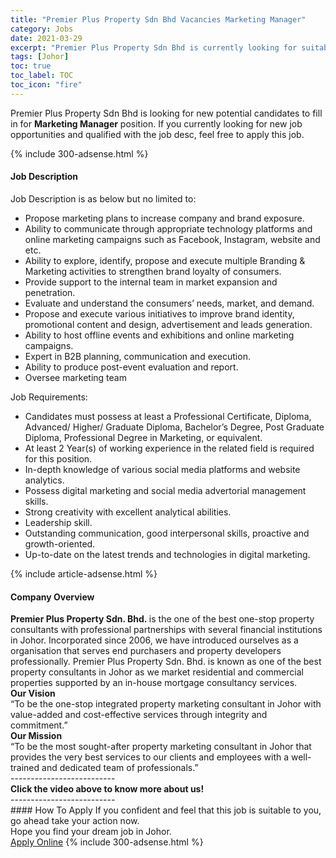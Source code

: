 ```yaml
---
title: "Premier Plus Property Sdn Bhd Vacancies Marketing Manager" 
category: Jobs 
date: 2021-03-29 
excerpt: "Premier Plus Property Sdn Bhd is currently looking for suitable person to fill in the Marketing Manager which based in Johor" 
tags: [Johor] 
toc: true 
toc_label: TOC 
toc_icon: "fire" 
--- 
```


<p>Premier Plus Property Sdn Bhd is looking for new potential candidates to fill in for <b>Marketing Manager</b> position. If you currently looking for new job opportunities and qualified with the job desc, feel free to apply this job.
</p>{% include 300-adsense.html %} 
<div><div><h4>Job Description</h4></div><div><div><span><div><div>Job Description is as below but no limited to:</div><ul><li>Propose marketing plans to increase company and brand exposure.</li><li>Ability to communicate through appropriate technology platforms and online marketing campaigns such as Facebook, Instagram, website and etc.</li><li>Ability to explore, identify, propose and execute multiple Branding &amp; Marketing activities to strengthen brand loyalty of consumers.</li><li>Provide support to the internal team in market expansion and penetration.</li><li>Evaluate and understand the consumers&#8217; needs, market, and demand.</li><li>Propose and execute various initiatives to improve brand identity, promotional content and design, advertisement and leads generation.</li><li>Ability to host offline events and exhibitions and online marketing campaigns.</li><li>Expert in B2B planning, communication and execution.</li><li>Ability to produce post-event evaluation and report.</li><li>Oversee marketing team</li></ul><div>Job Requirements:</div><ul><li>Candidates must possess at least a Professional Certificate, Diploma, Advanced/ Higher/ Graduate Diploma, Bachelor&#8217;s Degree, Post Graduate Diploma, Professional Degree in Marketing, or equivalent.</li><li>At least 2 Year(s) of working experience in the related field is required for this position.</li><li>In-depth knowledge of various social media platforms and website analytics.</li><li>Possess digital marketing and social media advertorial management skills.</li><li>Strong creativity with excellent analytical abilities.</li><li>Leadership skill.</li><li>Outstanding communication, good interpersonal skills, proactive and growth-oriented.</li><li>Up-to-date on the latest trends and technologies in digital marketing.</li></ul></div></span></div></div></div> 
{% include article-adsense.html %} 
<div><div><h4>Company Overview</h4></div><div><div><span><div><div>
<div>
<strong>Premier Plus Property Sdn. Bhd.&#160;</strong>is the one of the best one-stop property consultants with professional partnerships with several financial institutions in Johor. Incorporated since 2006, we have introduced ourselves as a organisation that serves end purchasers and property developers professionally. Premier Plus Property Sdn. Bhd. is known as one of the best property consultants in Johor as we market residential and commercial properties supported by an in-house mortgage consultancy services.</div>
<div>
<strong>Our Vision</strong></div>
<div>
		&#8220;To be the one-stop integrated property marketing consultant in Johor with value-added and cost-effective services through integrity and commitment.&#8221;</div>
<div>
<strong>Our Mission</strong></div>
<div>
		&#8220;To be the most sought-after property marketing consultant in Johor that provides the very best services to our clients and employees with a well-trained and dedicated team of professionals.&#8221;</div>
<div>
		--------------------------</div>
<div>
<strong>Click the video above to know more about us!</strong></div>
<div>
<div>
			--------------------------</div>
</div>
</div></div></span></div></div></div> 
#### How To Apply 
If you confident and feel that this job is suitable to you, go ahead take your action now. <br/> 
Hope you find your dream job in Johor. <br/> 
<a href="https://www.jobstreet.com.my/en/job/marketing-manager-4518778?jobId=jobstreet-my-job-4518778&" class="btn btn--info" target="_blank" rel="nofollow noopenner">Apply Online</a> 
{% include 300-adsense.html %} 